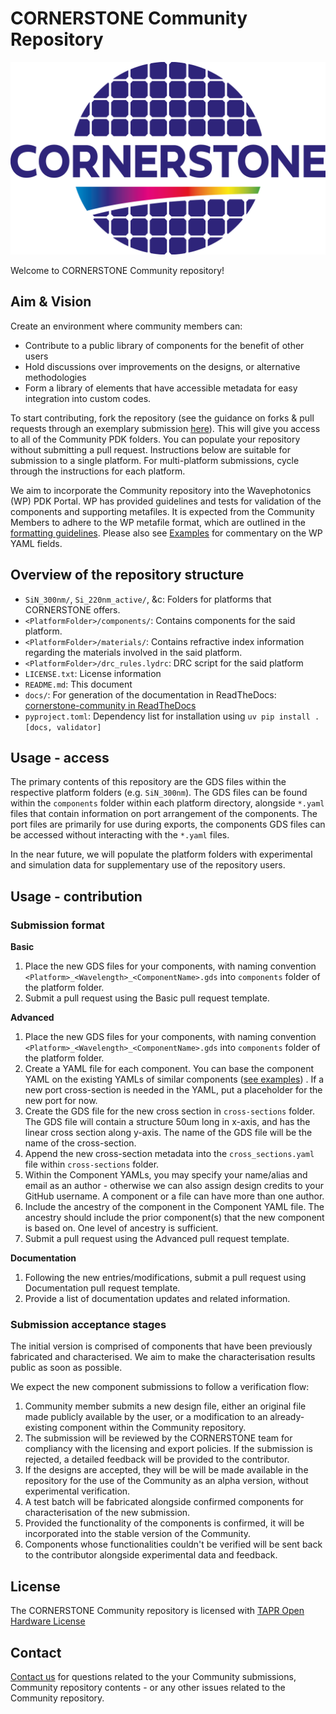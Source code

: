 # CORNERSTONE Community Repository

<img src="./docs/_static/CORNERSTONE_Logo.png" class="align-center"
width="600" alt="image" />

Welcome to CORNERSTONE Community repository!

## Aim & Vision

Create an environment where community members can:

- Contribute to a public library of components for the benefit of other
  users
- Hold discussions over improvements on the designs, or alternative
  methodologies
- Form a library of elements that have accessible metadata for easy
  integration into custom codes.

To start contributing, fork the repository (see the guidance on forks &
pull requests through an exemplary submission
[here](./docs/how-to/Fork-PR_How-to.md)). This will give you
access to all of the Community PDK folders. You can populate your
repository without submitting a pull request. Instructions below are
suitable for submission to a single platform. For multi-platform
submissions, cycle through the instructions for each platform.

We aim to incorporate the Community repository into the Wavephotonics
(WP) PDK Portal. WP has provided guidelines and tests for validation of
the components and supporting metafiles. It is expected from the
Community Members to adhere to the WP metafile format, which are
outlined in the [formatting
guidelines](./docs/FormattingGuidelines.md). Please also see
[Examples](./docs/examples) for commentary on the WP YAML fields.

## Overview of the repository structure

- `SiN_300nm/`, `Si_220nm_active/`, &c: Folders for platforms that CORNERSTONE offers.
- `<PlatformFolder>/components/`: Contains components for the said platform.
- `<PlatformFolder>/materials/`: Contains refractive index information regarding the materials involved in the said platform.
- `<PlatformFolder>/drc_rules.lydrc`: DRC script for the said platform
- `LICENSE.txt`: License information
- `README.md`: This document
- `docs/`: For generation of the documentation in ReadTheDocs: [cornerstone-community in ReadTheDocs](https://cornerstone-community.readthedocs.io)
- `pyproject.toml`: Dependency list for installation using `uv pip install .[docs, validator]`


## Usage - access

The primary contents of this repository are the GDS files within the respective platform folders (e.g. `SiN_300nm`). The GDS files can be found within the `components` folder within each platform directory, alongside `*.yaml` files that contain information on port arrangement of the components. The port files are primarily for use during exports, the components GDS files can be accessed without interacting with the `*.yaml` files.

In the near future, we will populate the platform folders with experimental and simulation data for supplementary use of the repository users.

## Usage - contribution

### Submission format

**Basic**

1. Place the new GDS files for your components, with naming convention `<Platform>_<Wavelength>_<ComponentName>.gds` into `components` folder of the platform folder.
2. Submit a pull request using the Basic pull request template.

**Advanced**

1.  Place the new GDS files for your components, with naming convention
    `<Platform>_<Wavelength>_<ComponentName>.gds` into `components`
    folder of the platform folder.
2.  Create a YAML file for each component. You can base the component
    YAML on the existing YAMLs of similar components ([see
    examples](./docs/examples/index.md)) . If a new port cross-section is needed
    in the YAML, put a placeholder for the new port for now.
3.  Create the GDS file for the new cross section in `cross-sections`
    folder. The GDS file will contain a structure 50um long in x-axis,
    and has the linear cross section along y-axis. The name of the GDS
    file will be the name of the cross-section.
4.  Append the new cross-section metadata into the `cross_sections.yaml`
    file within `cross-sections` folder.
5.  Within the Component YAMLs, you may specify your name/alias and
    email as an author - otherwise we can also assign design credits to
    your GitHub username. A component or a file can have more than one
    author.
6.  Include the ancestry of the component in the Component YAML file.
    The ancestry should include the prior component(s) that the new
    component is based on. One level of ancestry is sufficient.
7.  Submit a pull request using the Advanced pull request template.

**Documentation**
1.  Following the new entries/modifications, submit a pull request using Documentation pull request template.
2.  Provide a list of documentation updates and related information.

### Submission acceptance stages

The initial version is comprised of components that have been previously
fabricated and characterised. We aim to make the characterisation
results public as soon as possible.

We expect the new component submissions to follow a verification flow:

1.  Community member submits a new design file, either an original file
    made publicly available by the user, or a modification to an
    already-existing component within the Community repository.
2.  The submission will be reviewed by the CORNERSTONE team for
    compliancy with the licensing and export policies. If the submission
    is rejected, a detailed feedback will be provided to the
    contributor.
3.  If the designs are accepted, they will be will be made available in
    the repository for the use of the Community as an alpha version,
    without experimental verification.
4.  A test batch will be fabricated alongside confirmed components for
    characterisation of the new submission.
5.  Provided the functionality of the components is confirmed, it will
    be incorporated into the stable version of the Community.
6.  Components whose functionalities couldn't be verified will be sent
    back to the contributor alongside experimental data and feedback.

## License

The CORNERSTONE Community repository is licensed with [TAPR Open
Hardware License](https://tapr.org/the-tapr-open-hardware-license/)

## Contact

[Contact us](mailto:pdk.cornerstone@soton.ac.uk) for questions related
to the your Community submissions, Community repository contents - or
any other issues related to the Community repository.
